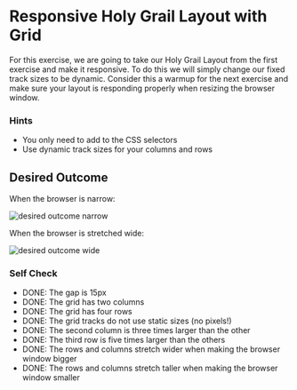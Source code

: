 # Responsive Holy Grail Layout with Grid

For this exercise, we are going to take our Holy Grail Layout from the first exercise and make it responsive. To do this we will simply change our fixed track sizes to be dynamic. Consider this a warmup for the next exercise and make sure your layout is responding properly when resizing the browser window.

### Hints

- You only need to add to the CSS selectors
- Use dynamic track sizes for your columns and rows

## Desired Outcome

When the browser is narrow:

![desired outcome narrow](./desired-outcome-narrow.png)

When the browser is stretched wide:

![desired outcome wide](./desired-outcome-wide.png)

### Self Check

- DONE: The gap is 15px
- DONE: The grid has two columns
- DONE: The grid has four rows
- DONE: The grid tracks do not use static sizes (no pixels!)
- DONE: The second column is three times larger than the other
- DONE: The third row is five times larger than the others
- DONE: The rows and columns stretch wider when making the browser window bigger
- DONE: The rows and columns stretch taller when making the browser window smaller
